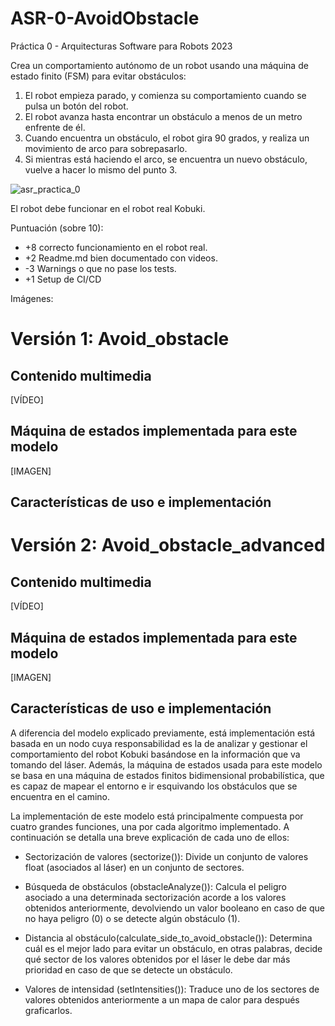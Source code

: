 # ASR-0-AvoidObstacle
Práctica 0 - Arquitecturas Software para Robots 2023

Crea un comportamiento autónomo de un robot usando una máquina de estado finito (FSM) para evitar obstáculos:
1. El robot empieza parado, y comienza su comportamiento cuando se pulsa un botón del robot.
2. El robot avanza hasta encontrar un obstáculo a menos de un metro enfrente de él.
3. Cuando encuentra un obstáculo, el robot gira 90 grados, y realiza un movimiento de arco para sobrepasarlo.
4. Si mientras está haciendo el arco, se encuentra un nuevo obstáculo, vuelve a hacer lo mismo del punto 3.

![asr_practica_0](https://user-images.githubusercontent.com/3810011/217230998-a162f2e1-cf50-4e26-9155-53ca73e99f86.png)

El robot debe funcionar en el robot real Kobuki.

Puntuación (sobre 10):

* +8 correcto funcionamiento en el robot real.
* +2 Readme.md bien documentado con videos.
* -3 Warnings o que no pase los tests.
* +1 Setup de CI/CD

Imágenes:

# Versión 1: Avoid_obstacle

## Contenido multimedia

[VÍDEO]

## Máquina de estados implementada para este modelo

[IMAGEN]

## Características de uso e implementación



# Versión 2: Avoid_obstacle_advanced

## Contenido multimedia

[VÍDEO]

## Máquina de estados implementada para este modelo

[IMAGEN]

## Características de uso e implementación

A diferencia del modelo explicado previamente, está implementación está basada en un nodo cuya responsabilidad es la de analizar y gestionar el comportamiento del robot Kobuki basándose en la información que va tomando del láser. Además, la máquina de estados usada para este modelo se basa en una máquina de estados finitos bidimensional probabilística, que es capaz de mapear el entorno e ir esquivando los obstáculos que se encuentra en el camino.

La implementación de este modelo está principalmente compuesta por cuatro grandes funciones, una por cada algoritmo implementado. A continuación se detalla una breve explicación de cada uno de ellos:

* Sectorización de valores (sectorize()): Divide un conjunto de valores float (asociados al láser) en un conjunto de sectores.

* Búsqueda de obstáculos (obstacleAnalyze()): Calcula el peligro asociado a una determinada sectorización acorde a los valores obtenidos anteriormente, devolviendo un valor booleano en caso de que no haya peligro (0) o se detecte algún obstáculo (1).

* Distancia al obstáculo(calculate_side_to_avoid_obstacle()): Determina cuál es el mejor lado para evitar un obstáculo, en otras palabras, decide qué sector de los valores obtenidos por el láser le debe dar más prioridad en caso de que se detecte un obstáculo.

* Valores de intensidad (setIntensities()): Traduce uno de los sectores de valores obtenidos anteriormente a un mapa de calor para después graficarlos.
